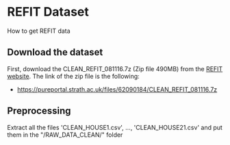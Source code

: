 # REFIT Dataset

How to get REFIT data

## Download the dataset

First, download the CLEAN_REFIT_081116.7z (Zip file 490MB) from the [REFIT website](https://pureportal.strath.ac.uk/en/datasets/refit-electrical-load-measurements-cleaned). The link of the zip file is the following:

- https://pureportal.strath.ac.uk/files/62090184/CLEAN_REFIT_081116.7z 

## Preprocessing

Extract all the files 'CLEAN_HOUSE1.csv', ..., 'CLEAN_HOUSE21.csv'  and put them in the "/RAW_DATA_CLEAN/" folder

